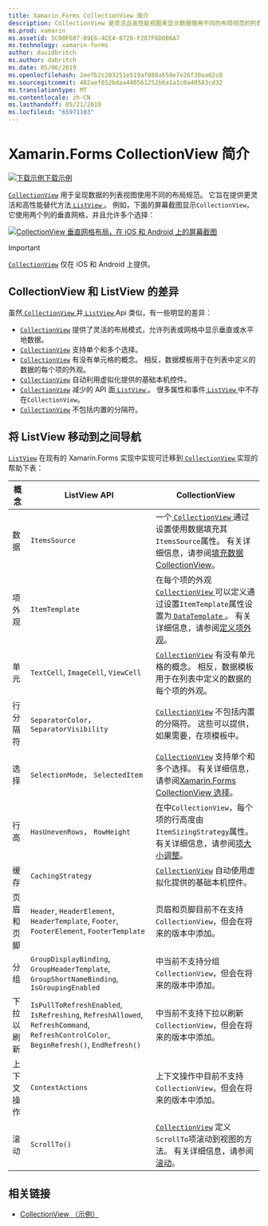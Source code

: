 ```yaml
---
title: Xamarin.Forms CollectionView 简介
description: CollectionView 是灵活且高性能视图来显示数据使用不同的布局规范的列表。
ms.prod: xamarin
ms.assetid: 5C08F687-B9E6-4CE4-8726-F287F6D0B6A7
ms.technology: xamarin-forms
author: davidbritch
ms.author: dabritch
ms.date: 05/06/2019
ms.openlocfilehash: 2ee7b2c203251e519af088a550e7e26f30aa62c8
ms.sourcegitcommit: 482aef652bdaa440561252b6a1a1c0a40583cd32
ms.translationtype: MT
ms.contentlocale: zh-CN
ms.lasthandoff: 05/21/2019
ms.locfileid: "65971103"
---
```

# <a name="xamarinforms-collectionview-introduction"></a>Xamarin.Forms CollectionView 简介

[![下载示例](~/media/shared/download.png)下载示例](https://github.com/xamarin/xamarin-forms-samples/tree/forms40/UserInterface/CollectionViewDemos/)

[`CollectionView`](xref:Xamarin.Forms.CollectionView) 用于呈现数据的列表视图使用不同的布局规范。 它旨在提供更灵活和高性能替代方法[ `ListView` ](xref:Xamarin.Forms.ListView)。 例如，下面的屏幕截图显示`CollectionView`，它使用两个列的垂直网格，并且允许多个选择：

[![CollectionView 垂直网格布局，在 iOS 和 Android 上的屏幕截图](introduction-images/verticalgrid-multipleselection.png "CollectionView 与多个所选内容的垂直网格布局")](introduction-images/verticalgrid-multipleselection-large.png#lightbox "具有 CollectionView 垂直网格布局多个所选内容")

> [!IMPORTANT]
> [`CollectionView`](xref:Xamarin.Forms.CollectionView) 仅在 iOS 和 Android 上提供。

## <a name="collectionview-and-listview-differences"></a>CollectionView 和 ListView 的差异

虽然[ `CollectionView` ](xref:Xamarin.Forms.CollectionView)并[ `ListView` ](xref:Xamarin.Forms.ListView) Api 类似，有一些明显的差异：

- [`CollectionView`](xref:Xamarin.Forms.CollectionView) 提供了灵活的布局模式，允许列表或网格中显示垂直或水平地数据。
- [`CollectionView`](xref:Xamarin.Forms.CollectionView) 支持单个和多个选择。
- [`CollectionView`](xref:Xamarin.Forms.CollectionView) 有没有单元格的概念。 相反，数据模板用于在列表中定义的数据的每个项的外观。
- [`CollectionView`](xref:Xamarin.Forms.CollectionView) 自动利用虚拟化提供的基础本机控件。
- [`CollectionView`](xref:Xamarin.Forms.CollectionView) 减少的 API 面[ `ListView` ](xref:Xamarin.Forms.ListView)。 很多属性和事件[ `ListView` ](xref:Xamarin.Forms.ListView)中不存在`CollectionView`。
- [`CollectionView`](xref:Xamarin.Forms.CollectionView) 不包括内置的分隔符。

## <a name="move-from-listview-to-collectionview"></a>将 ListView 移动到之间导航

[`ListView`](xref:Xamarin.Forms.ListView) 在现有的 Xamarin.Forms 实现中实现可迁移到[ `CollectionView` ](xref:Xamarin.Forms.CollectionView)实现的帮助下表：

| 概念 | ListView API | CollectionView |
|---|---|---|
| 数据 | `ItemsSource` | 一个[ `CollectionView` ](xref:Xamarin.Forms.CollectionView)通过设置使用数据填充其`ItemsSource`属性。 有关详细信息，请参阅[填充数据 CollectionView](populate-data.md#populate-a-collectionview-with-data)。 |
| 项外观 | `ItemTemplate` | 在每个项的外观[ `CollectionView` ](xref:Xamarin.Forms.CollectionView)可以定义通过设置`ItemTemplate`属性设置为[ `DataTemplate` ](xref:Xamarin.Forms.DataTemplate)。 有关详细信息，请参阅[定义项外观](populate-data.md#define-item-appearance)。 |
| 单元 | `TextCell`, `ImageCell`, `ViewCell` | [`CollectionView`](xref:Xamarin.Forms.CollectionView) 有没有单元格的概念。 相反，数据模板用于在列表中定义的数据的每个项的外观。 |
| 行分隔符 | `SeparatorColor`， `SeparatorVisibility` | [`CollectionView`](xref:Xamarin.Forms.CollectionView) 不包括内置的分隔符。 这些可以提供，如果需要，在项模板中。 |
| 选择 | `SelectionMode`， `SelectedItem` | [`CollectionView`](xref:Xamarin.Forms.CollectionView) 支持单个和多个选择。 有关详细信息，请参阅[Xamarin.Forms CollectionView 选择](selection.md)。 |
| 行高 | `HasUnevenRows`， `RowHeight` | 在中`CollectionView`，每个项的行高度由`ItemSizingStrategy`属性。 有关详细信息，请参阅[项大小调整](layout.md#item-sizing)。|
| 缓存 | `CachingStrategy` | [`CollectionView`](xref:Xamarin.Forms.CollectionView) 自动使用虚拟化提供的基础本机控件。 |
| 页眉和页脚 | `Header`, `HeaderElement`, `HeaderTemplate`, `Footer`, `FooterElement`, `FooterTemplate` | 页眉和页脚目前不在支持`CollectionView`，但会在将来的版本中添加。|
| 分组 | `GroupDisplayBinding`, `GroupHeaderTemplate`, `GroupShortNameBinding`, `IsGroupingEnabled` | 中当前不支持分组`CollectionView`，但会在将来的版本中添加。 |
| 下拉以刷新 | `IsPullToRefreshEnabled`, `IsRefreshing`, `RefreshAllowed`, `RefreshCommand`, `RefreshControlColor`, `BeginRefresh()`, `EndRefresh()` | 中当前不支持下拉以刷新`CollectionView`，但会在将来的版本中添加。 |
| 上下文操作 | `ContextActions` | 上下文操作中目前不支持`CollectionView`，但会在将来的版本中添加。 |
| 滚动 | `ScrollTo()` | [`CollectionView`](xref:Xamarin.Forms.CollectionView) 定义`ScrollTo`项滚动到视图的方法。 有关详细信息，请参阅[滚动](scrolling.md)。 |

## <a name="related-links"></a>相关链接

- [CollectionView （示例）](https://github.com/xamarin/xamarin-forms-samples/tree/forms40/UserInterface/CollectionViewDemos/)
